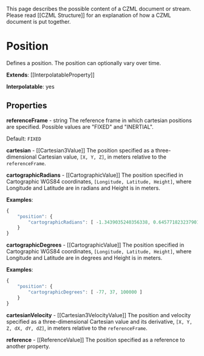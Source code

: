 This page describes the possible content of a CZML document or stream.  Please read [[CZML Structure]] for an explanation of how a CZML document is put together.

# Position

Defines a position.  The position can optionally vary over time.

**Extends**: [[InterpolatableProperty]]

**Interpolatable**: yes

## Properties

**referenceFrame** - string
The reference frame in which cartesian positions are specified. Possible values are "FIXED" and "INERTIAL".

Default: `FIXED`


**cartesian** - [[Cartesian3Value]]
The position specified as a three-dimensional Cartesian value, `[X, Y, Z]`, in meters relative to the `referenceFrame`.


**cartographicRadians** - [[CartographicValue]]
The position specified in Cartographic WGS84 coordinates, `[Longitude, Latitude, Height]`, where Longitude and Latitude are in radians and Height is in meters.

**Examples**:

```javascript
{
    "position": {
        "cartographicRadians": [ -1.3439035240356338, 0.6457718232379019, 100000 ]
    }
}
```


**cartographicDegrees** - [[CartographicValue]]
The position specified in Cartographic WGS84 coordinates, `[Longitude, Latitude, Height]`, where Longitude and Latitude are in degrees and Height is in meters.

**Examples**:

```javascript
{
    "position": {
        "cartographicDegrees": [ -77, 37, 100000 ]
    }
}
```


**cartesianVelocity** - [[Cartesian3VelocityValue]]
The position and velocity specified as a three-dimensional Cartesian value and its derivative, `[X, Y, Z, dX, dY, dZ]`, in meters relative to the `referenceFrame`.


**reference** - [[ReferenceValue]]
The position specified as a reference to another property.


